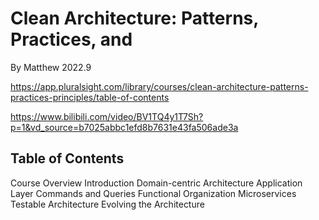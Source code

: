# Clean Architecture: Patterns, Practices, and 
	
By Matthew  2022.9

https://app.pluralsight.com/library/courses/clean-architecture-patterns-practices-principles/table-of-contents

https://www.bilibili.com/video/BV1TQ4y1T7Sh?p=1&vd_source=b7025abbc1efd8b7631e43fa506ade3a

## Table of Contents
Course Overview
Introduction
Domain-centric Architecture
Application Layer
Commands and Queries
Functional Organization
Microservices
Testable Architecture
Evolving the Architecture
